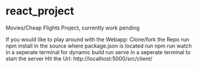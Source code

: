 # react_project
Movies/Cheap Flights Project, currently work pending

If you would like to play around with the Webapp:
Clone/fork the Repo
run npm install in the source where package.json is located
run npm run watch in a seperate terminal for dynamic build
run serve in a seperate terminal to start the server
Hit the Url: http://localhost:5000/src/client/

